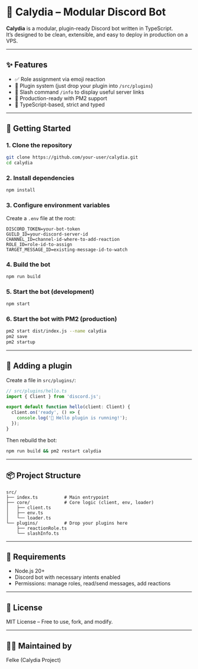 # 🤖 Calydia – Modular Discord Bot

**Calydia** is a modular, plugin-ready Discord bot written in TypeScript.  
It’s designed to be clean, extensible, and easy to deploy in production on a VPS.

---

## ✨ Features

- ✅ Role assignment via emoji reaction
- 🧩 Plugin system (just drop your plugin into `/src/plugins`)
- 💬 Slash command `/info` to display useful server links
- 🔁 Production-ready with PM2 support
- 🧪 TypeScript-based, strict and typed

---

## 🚀 Getting Started

### 1. Clone the repository

```bash
git clone https://github.com/your-user/calydia.git
cd calydia
```

### 2. Install dependencies

```bash
npm install
```

### 3. Configure environment variables

Create a `.env` file at the root:

```env
DISCORD_TOKEN=your-bot-token
GUILD_ID=your-discord-server-id
CHANNEL_ID=channel-id-where-to-add-reaction
ROLE_ID=role-id-to-assign
TARGET_MESSAGE_ID=existing-message-id-to-watch
```

### 4. Build the bot

```bash
npm run build
```

### 5. Start the bot (development)

```bash
npm start
```

### 6. Start the bot with PM2 (production)

```bash
pm2 start dist/index.js --name calydia
pm2 save
pm2 startup
```

---

## 🧩 Adding a plugin

Create a file in `src/plugins/`:

```ts
// src/plugins/hello.ts
import { Client } from 'discord.js';

export default function hello(client: Client) {
  client.on('ready', () => {
    console.log('👋 Hello plugin is running!');
  });
}
```

Then rebuild the bot:

```bash
npm run build && pm2 restart calydia
```

---

## 📦 Project Structure

```
src/
├── index.ts          # Main entrypoint
├── core/             # Core logic (client, env, loader)
│   ├── client.ts
│   ├── env.ts
│   └── loader.ts
└── plugins/          # Drop your plugins here
    ├── reactionRole.ts
    └── slashInfo.ts
```

---

## 🔧 Requirements

- Node.js 20+
- Discord bot with necessary intents enabled
- Permissions: manage roles, read/send messages, add reactions

---

## 📄 License

MIT License – Free to use, fork, and modify.

---

## 🧙‍♂️ Maintained by

Felke (Calydia Project)
